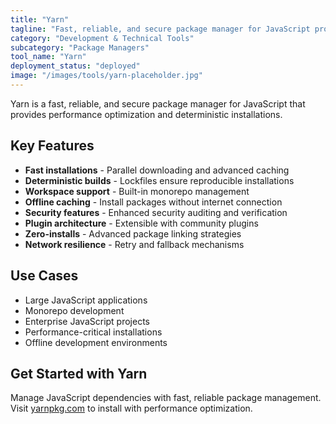 ```yaml
---
title: "Yarn"
tagline: "Fast, reliable, and secure package manager for JavaScript projects"
category: "Development & Technical Tools"
subcategory: "Package Managers"
tool_name: "Yarn"
deployment_status: "deployed"
image: "/images/tools/yarn-placeholder.jpg"
---
```

Yarn is a fast, reliable, and secure package manager for JavaScript that provides performance optimization and deterministic installations.

## Key Features

- **Fast installations** - Parallel downloading and advanced caching
- **Deterministic builds** - Lockfiles ensure reproducible installations
- **Workspace support** - Built-in monorepo management
- **Offline caching** - Install packages without internet connection
- **Security features** - Enhanced security auditing and verification
- **Plugin architecture** - Extensible with community plugins
- **Zero-installs** - Advanced package linking strategies
- **Network resilience** - Retry and fallback mechanisms

## Use Cases

- Large JavaScript applications
- Monorepo development
- Enterprise JavaScript projects
- Performance-critical installations
- Offline development environments

## Get Started with Yarn

Manage JavaScript dependencies with fast, reliable package management. Visit [yarnpkg.com](https://yarnpkg.com) to install with performance optimization.